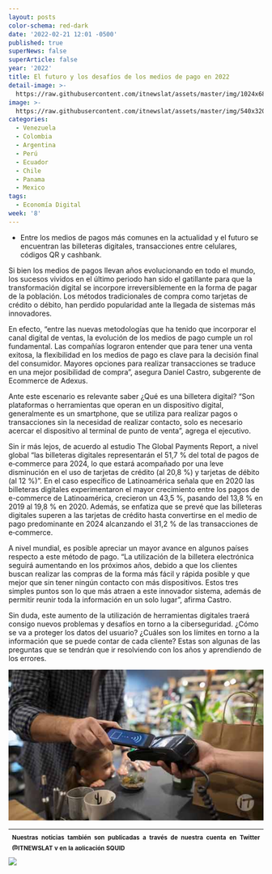```yaml
---
layout: posts
color-schema: red-dark
date: '2022-02-21 12:01 -0500'
published: true
superNews: false
superArticle: false
year: '2022'
title: El futuro y los desafíos de los medios de pago en 2022
detail-image: >-
  https://raw.githubusercontent.com/itnewslat/assets/master/img/1024x680/Pago-NFC-g.jpg
image: >-
  https://raw.githubusercontent.com/itnewslat/assets/master/img/540x320/Pago-NFC-p.jpg
categories:
  - Venezuela
  - Colombia
  - Argentina
  - Perú
  - Ecuador
  - Chile
  - Panama
  - Mexico
tags:
  - Economía Digital
week: '8'
---
```

- Entre los medios de pagos más comunes en la actualidad y el futuro se encuentran las billeteras digitales, transacciones entre celulares, códigos QR y cashbank.

Si bien los medios de pagos llevan años evolucionando en todo el mundo, los sucesos vividos en el último periodo han sido el gatillante para que la transformación digital se incorpore irreversiblemente en la forma de pagar de la población. Los métodos tradicionales de compra como tarjetas de crédito o débito, han perdido popularidad ante la llegada de sistemas más innovadores.   

En efecto, “entre las nuevas metodologías que ha tenido que incorporar el canal digital de ventas, la evolución de los medios de pago cumple un rol fundamental. Las compañías lograron entender que para tener una venta exitosa, la flexibilidad en los medios de pago es clave para la decisión final del consumidor. Mayores opciones para realizar transacciones se traduce en una mejor posibilidad de compra”, asegura Daniel Castro,
subgerente de Ecommerce de Adexus. 

Ante este escenario es relevante saber ¿Qué es una billetera digital? “Son plataformas o herramientas que operan en un dispositivo digital, generalmente es un smartphone, que se utiliza para realizar pagos o transacciones sin la necesidad de realizar contacto, solo es necesario acercar el dispositivo al terminal de punto de venta”, agrega el ejecutivo. 

Sin ir más lejos, de acuerdo al estudio The Global Payments Report, a nivel global “las billeteras digitales representarán el 51,7 % del total de pagos de e‑commerce para 2024, lo que estará acompañado por una leve disminución en el uso de tarjetas de crédito (al 20,8 %) y tarjetas de débito (al 12 %)”. En el caso específico de Latinoamérica señala que en 2020 las billeteras digitales experimentaron el mayor crecimiento entre los pagos de e-commerce de Latinoamérica, crecieron un 43,5 %, pasando del 13,8 % en 2019 al 19,8 % en 2020. Además, se enfatiza que se prevé que las billeteras digitales superen a las tarjetas de crédito hasta convertirse en el medio de pago predominante en 2024 alcanzando el 31,2 % de las transacciones de e‑commerce. 

A nivel mundial, es posible apreciar un mayor avance en algunos países respecto a este método de pago. “La utilización de la billetera electrónica seguirá aumentando en los próximos años, debido a que los clientes buscan realizar las compras de la forma más fácil y rápida posible y que mejor que sin tener ningún contacto con más dispositivos. Estos tres simples puntos son lo que más atraen a este innovador sistema, además de permitir reunir toda la información en un solo lugar”, afirma Castro. 

Sin duda, este aumento de la utilización de herramientas digitales traerá consigo nuevos problemas y desafíos en torno a la ciberseguridad. ¿Cómo se va a proteger los datos del usuario? ¿Cuáles son los límites en torno a la información que se puede contar de cada cliente? Estas son algunas de las preguntas que se tendrán que ir resolviendo con los años y aprendiendo de los errores.

![](https://raw.githubusercontent.com/itnewslat/assets/master/img/540x320/Pago-NFC-p.jpg)

<table style="height: 42px;" width="569">
<tbody>
<tr>
<td style="text-align: justify;"><sub><strong>Nuestras noticias también son publicadas a través de nuestra cuenta en Twitter <a href="https://twitter.com/itnewslat?lang=es">@ITNEWSLAT</a> y en la aplicación <a href="https://squidapp.co/en/">SQUID</a></strong></sub></td>
</tr>
</tbody>
</table>

<img src="https://tracker.metricool.com/c3po.jpg?hash=56f88a41e39ab42c063cc51676587a04"/>